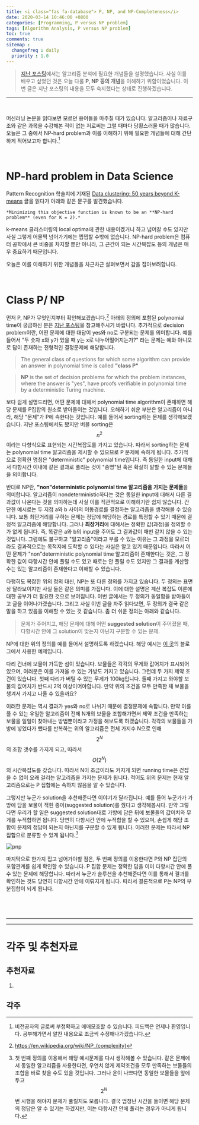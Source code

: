 ```yaml
---
title: <i class="fas fa-database"> P, NP, and NP-Completeness</i>
date: 2020-03-14 10:46:00 +0800
categories: [Programming, P versus NP problem]
tags: [Algorithm Analysis, P versus NP problem]
toc: true
comments: true
sitemap :
  changefreq : daily
  priority : 1.0
---
```


<script src="https://cdn.mathjax.org/mathjax/latest/MathJax.js?config=TeX-AMS-MML_HTMLorMML" type="text/javascript"></script>

> [지난 포스팅](https://haehwan.github.io/posts/algorithm-bigO/)에서는 알고리즘 분석에 필요한 개념들을 설명했습니다. 사실 이를 배우고 싶었던 것은 오늘 다룰 <b>P, NP 등의 개념</b>을 이해하기 위함이었습니다. 이번 글은 지난 포스팅의 내용을 모두 숙지했다는 상태로 진행하겠습니다.  

***

<br>

머신러닝 논문을 읽다보면 모르던 용어들을 마주칠 때가 있습니다. 알고리즘이나 자료구조와 같은 과목을 수강해본 적이 없는 저로써는 그럴 때마다 당황스러울 때가 많습니다. 오늘은 그 중에서 NP-hard problem과 이를 이해하기 위해 필요한 개념들에 대해 간단하게 적어보고자 합니다.[^namu]

[^namu]: 비전공자의 글로써 부정확하고 애매모호할 수 있습니다. 피드백은 언제나 환영입니다. 공부해가면서 알찬 내용으로 조금씩 수정해나가겠습니다.

<br>


# NP-hard problem in Data Science
Pattern Recognition 학술지에 기재된 [Data clustering: 50 years beyond K-means](https://www.sciencedirect.com/science/article/abs/pii/S0167865509002323) 글을 읽다가 아래와 같은 문구를 발견했습니다.

```terminal
*Minimizing this objective function is known to be an **NP-hard problem** (even for K = 2).*
```

k-means 클러스터링의 local optima에 관한 내용이겠거니 하고 넘어갈 수도 있지만 사실 그렇게 어물쩍 넘어가기에는 찝찝할 수밖에 없습니다. NP-hard problem은 컴퓨터 공학에서 큰 비중을 차지할 뿐만 아니라, 그 근간이 되는 시간복잡도 등의 개념은 매우 중요하기 때문입니다.  

오늘은 이를 이해하기 위한 개념들을 차근차근 살펴보면서 감을 잡아보려합니다.

<br>

# Class P/ NP
먼저 P, NP가 무엇인지부터 확인해보겠습니다.[^wiki]  아래의 정의에 포함된 polynomial time이 궁금하신 분은 [지난 포스팅](https://haehwan.github.io/posts/algorithm-bigO/)을 참고해주시기 바랍니다. 추가적으로 decision problem이란, 어떤 문제에 대한 대답이 yes와 no로 구분되는 문제를 의미합니다. 예를 들어서 "두 숫자 x와 y가 있을 때 y는 x로 나누어떨어지는가?" 라는 문제는 예와 아니오로 답이 존재하는 전형적인 결정문제에 해당합니다.

> The general class of questions for which some algorithm can provide an answer in polynomial time is called <b>"class P"</b>  

> <b>NP</b> is the set of decision problems for which the problem instances, where the answer is "yes", have proofs verifiable in polynomial time by a deterministic Turing machine.

[^wiki]: https://en.wikipedia.org/wiki/NP_(complexity)

보다 쉽게 설명드리면, 어떤 문제에 대해서 polynomial time algorithm이 존재하면 해당 문제를 P집합의 원소로 받아들이는 것입니다. 오해하기 쉬운 부분은 알고리즘이 아니라, 해당 "문제"가 P에 속한다는 것입니다. 예를 들어서 sorting하는 문제를 생각해보겠습니다. 지난 포스팅에서도 봤지만 버블 sorting은 $$n^2$$이라는 다항식으로 표현되는 시간복잡도를 가지고 있습니다. 따라서 sorting하는 문제는 polynomial time 알고리즘을 제시할 수 있으므로 P 문제에 속하게 됩니다. 추가적으로 정확한 명칭은 "deterministic" polynomial time입니다. 즉 동일한 input에 대해서 다항시간 이내에 같은 결과로 풀리는 것이 "증명"된 혹은 확실히 말할 수 있는 문제들을 의미합니다.  

반대로 NP란, <b>"non"deterministic polynomial time 알고리즘을 가지는 문제들</b>을 의미합니다. 알고리즘이 nondeterministic하다는 것은 동일한 input에 대해서 다른 결과값이 나온다는 것을 의미하는데 사실 이를 직관적으로 이해하기란 쉽지 않습니다. 간단한 예시로는 두 지점 a와 b 사이의 이동경로를 결정하는 알고리즘을 생각해볼 수 있습니다. 보통 최단거리를 구하는 문제는 정답에 해당하는 경로를 특정할 수 있기 때문에 결정적 알고리즘에 해당합니다. 그러나 <b>최장거리</b>에 대해서는 정확한 값(과정)을 정의할 수가 없게 됩니다. 즉, 똑같은 a와 b의 input을 주어도 그 결과값이 매번 같지 않을 수 있는 것입니다. 그럼에도 불구하고 "알고리즘"이라고 부를 수 있는 이유는 그 과정을 모르더라도 결과적으로는 목적지에 도착할 수 있다는 사실은 알고 있기 때문입니다. 따라서 어떤 문제가 "non"deterministic polynomial time 알고리즘이 존재한다는 것은, 그 정확한 값이 다항시간 안에 풀릴 수도 있고 때로는 안 풀릴 수도 있지만 그 결과를 계산할 수는 있는 알고리즘이 존재한다고 이해할 수 있습니다.  

다행히도 복잡한 위의 정의 대신, NP는 또 다른 정의를 가지고 있습니다. 두 정의는 표면상 달라보이지만 사실 둘은 같은 의미를 가집니다. 이에 대한 설명은 계산 복잡도 이론에 대한 공부가 더 필요한 것으로 보여집니다. 이번 글에서는 두 정의가 동일함을 받아들이고 글을 이어나가겠습니다. 그리고 사실 이번 글을 자주 읽다보면, 두 정의가 결국 같은 말을 하고 있음을 이해할 수 있는 것 같습니다. 좀 더 쉬운 정의는 아래와 같습니다.  

> 문제가 주어지고, 해당 문제에 대해 어떤 <b>suggested solution</b>이 주어졌을 때, 다항시간 안에 그 solution이 맞는지 아닌지 구분할 수 있는 문제.  

NP에 대한 위의 정의를 예를 들어서 설명하도록 하겠습니다. 해당 예시는 [이 곳](https://zeddios.tistory.com/92?category=682196)의 블로그에서 사용한 예제입니다.  

다리 건너에 보물이 가득한 섬이 있습니다. 보물들은 각각의 무게와 값어치가 표시되어 있으며, 여러분은 이를 가져올 수 있는 가방도 가지고 있습니다. 그런데 두 가지 제약 조건이 있습니다. 첫째 다리가 버틸 수 있는 무게가 100kg입니다. 둘째 가지고 와야할 보물의 값어치가 반드시 2억 이상이어야합니다. 만약 위의 조건을 모두 만족한 채 보물을 챙겨서 가지고 나올 수 있을까요?

이러한 문제는 역시 결과가 yes와 no로 나뉘기 때문에 결정문제에 속합니다. 만약 이를 풀 수 있는 유일한 알고리즘이 전체 N개의 보물을 조합해가면서 제약 조건을 만족하는 보물을 일일이 찾아내는 방법뿐이라고 가정을 해보도록 하겠습니다. 각각의 보물들을 가방에 넣었다가 뺐다를 반복하는 위의 알고리즘은 전체 가지수 N으로 인해 $$2^N$$의 조합 갯수를 가지게 되고, 따라서 $$O(2^N)$$의 시간복잡도를 갖습니다. 따라서 N이 조금이라도 커지게 되면 running time은 걷잡을 수 없이 오래 걸리는 알고리즘을 가지는 문제가 됩니다. 적어도 위의 문제는 현재 알고리즘으로는 P 집합에는 속하지 않음을 알 수 있습니다.  

그렇지만 누군가 solution을 추천해준다면 이야기가 달라집니다. 예를 들어 누군가가 가방에 담을 보물이 적힌 종이(suggested solution)를 줬다고 생각해봅시다. 만약 그렇다면 우리가 할 일은 suggested solution대로 가방에 담은 뒤에 보물들의 값어치와 무게를 누적합하면 됩니다. 당연히 다항시간 안에 누적합을 할 수 있으며, 손쉽게 해당 조합이 문제의 정답이 되는지 아닌지를 구분할 수 있게 됩니다. 이러한 문제는 따라서 NP 집합으로 분류할 수 있게 됩니다.[^first]  

[^first]: 첫 번째 정의를 이용해서 해당 예시문제를 다시 생각해볼 수 있습니다. 같은 문제에서 동일한 알고리즘을 사용한다면, 우연치 않게 제약조건을 모두 만족하는 보물들의 조합을 바로 찾을 수도 있을 것입니다. 그러나 운이 나쁘다면 동일한 보물들을 앞에 두고 $$2^N$$번 시행을 해야지 문제가 풀릴지도 모릅니다. 결국 엄청난 시간을 들이면 해당 문제의 정답은 알 수 있기는 하겠지만, 이는 다항시간 안에 풀리는 경우가 아니게 됩니다.

![pnp](https://i0.wp.com/techtales.co/wp-content/uploads/2017/08/P-vs-NP-Problem.png?fit=345%2C340)

마지막으로 한가지 집고 넘어가야할 점은, 두 번째 정의를 이용한다면 P와 NP 집단의 포함관계를 쉽게 확인할 수 있습니다. P 집합 문제는 정확한 답을 이미 다항시간 안에 풀 수 있는 문제에 해당합니다. 따라서 누군가 솔루션을 추천해준다면 이를 통해서 결과를 확인하는 것도 당연히 다항시간 안에 이뤄지게 됩니다. 따라서 결론적으로 P는 NP의 부분집합이 되게 됩니다.  


# 

<br>  

***
***
# 각주 및 추천자료

## 추천자료 
1. 


## 각주



